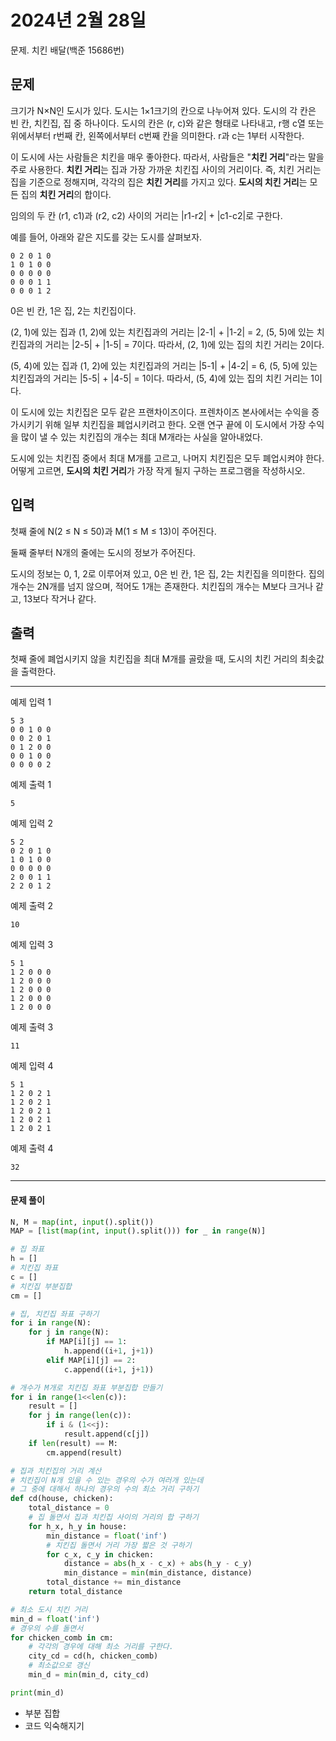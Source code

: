 # 2024년 2월 28일

문제. 치킨 배달(백준 15686번)

## 문제

크기가 N×N인 도시가 있다. 도시는 1×1크기의 칸으로 나누어져 있다. 도시의 각 칸은 빈 칸, 치킨집, 집 중 하나이다. 도시의 칸은 (r, c)와 같은 형태로 나타내고, r행 c열 또는 위에서부터 r번째 칸, 왼쪽에서부터 c번째 칸을 의미한다. r과 c는 1부터 시작한다.

이 도시에 사는 사람들은 치킨을 매우 좋아한다. 따라서, 사람들은 "**치킨 거리**"라는 말을 주로 사용한다. **치킨 거리**는 집과 가장 가까운 치킨집 사이의 거리이다. 즉, 치킨 거리는 집을 기준으로 정해지며, 각각의 집은 **치킨 거리**를 가지고 있다. **도시의 치킨 거리**는 모든 집의 **치킨 거리**의 합이다.

임의의 두 칸 (r1, c1)과 (r2, c2) 사이의 거리는 |r1-r2| + |c1-c2|로 구한다.

예를 들어, 아래와 같은 지도를 갖는 도시를 살펴보자.

```
0 2 0 1 0
1 0 1 0 0
0 0 0 0 0
0 0 0 1 1
0 0 0 1 2
```

0은 빈 칸, 1은 집, 2는 치킨집이다.

(2, 1)에 있는 집과 (1, 2)에 있는 치킨집과의 거리는 |2-1| + |1-2| = 2, (5, 5)에 있는 치킨집과의 거리는 |2-5| + |1-5| = 7이다. 따라서, (2, 1)에 있는 집의 치킨 거리는 2이다.

(5, 4)에 있는 집과 (1, 2)에 있는 치킨집과의 거리는 |5-1| + |4-2| = 6, (5, 5)에 있는 치킨집과의 거리는 |5-5| + |4-5| = 1이다. 따라서, (5, 4)에 있는 집의 치킨 거리는 1이다.

이 도시에 있는 치킨집은 모두 같은 프랜차이즈이다. 프렌차이즈 본사에서는 수익을 증가시키기 위해 일부 치킨집을 폐업시키려고 한다. 오랜 연구 끝에 이 도시에서 가장 수익을 많이 낼 수 있는  치킨집의 개수는 최대 M개라는 사실을 알아내었다.

도시에 있는 치킨집 중에서 최대 M개를 고르고, 나머지 치킨집은 모두 폐업시켜야 한다. 어떻게 고르면, **도시의 치킨 거리**가 가장 작게 될지 구하는 프로그램을 작성하시오.

## 입력

첫째 줄에 N(2 ≤ N ≤ 50)과 M(1 ≤ M ≤ 13)이 주어진다.

둘째 줄부터 N개의 줄에는 도시의 정보가 주어진다.

도시의 정보는 0, 1, 2로 이루어져 있고, 0은 빈 칸, 1은 집, 2는 치킨집을 의미한다. 집의 개수는 2N개를 넘지 않으며, 적어도 1개는 존재한다. 치킨집의 개수는 M보다 크거나 같고, 13보다 작거나 같다.

## 출력

첫째 줄에 폐업시키지 않을 치킨집을 최대 M개를 골랐을 때, 도시의 치킨 거리의 최솟값을 출력한다.

---

예제 입력 1

```
5 3
0 0 1 0 0
0 0 2 0 1
0 1 2 0 0
0 0 1 0 0
0 0 0 0 2
```

예제 출력 1

```
5
```

예제 입력 2

```
5 2
0 2 0 1 0
1 0 1 0 0
0 0 0 0 0
2 0 0 1 1
2 2 0 1 2
```

예제 출력 2

```
10
```

예제 입력 3

```
5 1
1 2 0 0 0
1 2 0 0 0
1 2 0 0 0
1 2 0 0 0
1 2 0 0 0
```

예제 출력 3

```
11
```

예제 입력 4

```
5 1
1 2 0 2 1
1 2 0 2 1
1 2 0 2 1
1 2 0 2 1
1 2 0 2 1
```

예제 출력 4

```
32
```



---

#### 문제 풀이

```python
N, M = map(int, input().split())
MAP = [list(map(int, input().split())) for _ in range(N)]

# 집 좌표
h = []
# 치킨집 좌표
c = []
# 치킨집 부분집합
cm = []

# 집, 치킨집 좌표 구하기
for i in range(N):
    for j in range(N):
        if MAP[i][j] == 1:
            h.append((i+1, j+1))
        elif MAP[i][j] == 2:
            c.append((i+1, j+1))

# 개수가 M개로 치킨집 좌표 부분집합 만들기
for i in range(1<<len(c)):
    result = []
    for j in range(len(c)):
        if i & (1<<j):
            result.append(c[j])
    if len(result) == M:
        cm.append(result)

# 집과 치킨집의 거리 계산
# 치킨집이 N개 있을 수 있는 경우의 수가 여러개 있는데
# 그 중에 대해서 하나의 경우의 수의 최소 거리 구하기
def cd(house, chicken):
    total_distance = 0
    # 집 돌면서 집과 치킨집 사이의 거리의 합 구하기
    for h_x, h_y in house:
        min_distance = float('inf')
        # 치킨집 돌면서 거리 가장 짧은 것 구하기
        for c_x, c_y in chicken:
            distance = abs(h_x - c_x) + abs(h_y - c_y)
            min_distance = min(min_distance, distance)
        total_distance += min_distance
    return total_distance

# 최소 도시 치킨 거리
min_d = float('inf')
# 경우의 수를 돌면서
for chicken_comb in cm:
    # 각각의 경우에 대해 최소 거리를 구한다.
    city_cd = cd(h, chicken_comb)
    # 최소값으로 갱신
    min_d = min(min_d, city_cd)

print(min_d)
```

- 부분 집합
- 코드 익숙해지기
